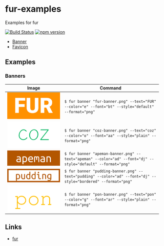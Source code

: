 fur-examples
============

Examples for fur

[![Build Status][my_travis_badge_url]][my_travis_url]
[![npm version][my_npm_budge_url]][my_npm_url]

+ [Banner](#banner)
+ [Favicon](#favicon)


<a name="example"></a>
Examples
--------


### Banners

| Image | Command |
| ------- | ------ |
| ![Banner Image](./examples/01-fur/banner.png) | `$ fur banner "fur-banner.png" --text="FUR" --color="e" --font="bt" --style="default" --format="png" ` |
| ![Banner Image](./examples/02-coz/banner.png) | `$ fur banner "coz-banner.png" --text="coz" --color="o" --font="aa" --style="plain" --format="png" ` |
| ![Banner Image](./examples/03-apeman/banner.png) | `$ fur banner "apeman-banner.png" --text="apeman" --color="ad" --font="dj" --style="default" --format="png" ` |
| ![Banner Image](./examples/04-pudding/banner.png) | `$ fur banner "pudding-banner.png" --text="pudding" --color="ad" --font="dj" --style="bordered" --format="png" ` |
| ![Banner Image](./examples/05-pon/banner.png) | `$ fur banner "pon-banner.png" --text="pon" --color="g" --font="ar" --style="plain" --format="png" ` |


<a name="links"></a>
Links
--------

+ [fur](https://github.com/fur-repo/fur)



[my_travis_url]: http://travis-ci.org/fur-repo/fur-examples
[my_travis_badge_url]: http://img.shields.io/travis/fur-repo/fur-examples.svg?style=flat
[my_npm_url]: http://www.npmjs.org/package/fur-examples
[my_npm_budge_url]: http://img.shields.io/npm/v/fur-examples.svg?style=flat
